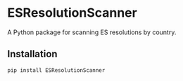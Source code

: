 # ESResolutionScanner

A Python package for scanning ES resolutions by country.

## Installation

```bash
pip install ESResolutionScanner